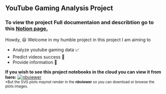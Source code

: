 ## YouTube Gaming Analysis Project
### To view the project Full documentaion and describtion go to this [Notion page.](https://attractive-collar-001.notion.site/YouTube-Gaming-Analysis-Project-974906f3694b4e65b3e6d3b39c1bf88d#d1ab6749b31648e292c7083bf2c09e87)

Howdy, 😃 Welcome in my humble project in this project I am aiming to

- Analyze youtube gaming data 📈
- Predict videos success 🔮
- Provide information 🎯

**If you wish to see this project notebooks in the cloud you can view it from here:** [![nbviewer](https://img.shields.io/badge/render-nbviewer-orange.svg)](https://nbviewer.org/github/muhammed-abdelaleam/Youtube-gaming-analysis/tree/master/)<br>
<sub>*But the SVG plots maynot render in the **nbviewer** so you can download or browse the plots images.</sub>

